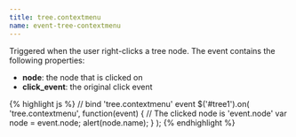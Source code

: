```yaml
---
title: tree.contextmenu
name: event-tree-contextmenu
---
```


Triggered when the user right-clicks a tree node. The event contains the following properties:

* **node**: the node that is clicked on
* **click_event**: the original click event

{% highlight js %}
// bind 'tree.contextmenu' event
$('#tree1').on(
    'tree.contextmenu',
    function(event) {
        // The clicked node is 'event.node'
        var node = event.node;
        alert(node.name);
    }
);
{% endhighlight %}

